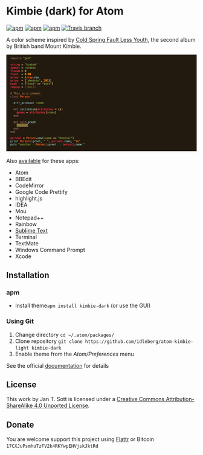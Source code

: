 # Kimbie (dark) for Atom

[![apm](https://img.shields.io/apm/l/kimbie-dark.svg?style=flat-square)](https://atom.io/themes/kimbie-dark)
[![apm](https://img.shields.io/apm/v/kimbie-dark.svg?style=flat-square)](https://atom.io/themes/kimbie-dark)
[![apm](https://img.shields.io/apm/dm/kimbie-dark.svg?style=flat-square)](https://atom.io/themes/kimbie-dark)
[![Travis branch](https://img.shields.io/travis/idleberg/atom-kimbie-dark/master.svg?style=flat-square)](https://travis-ci.org/idleberg/atom-kimbie-dark)

A color scheme inspired by [Cold Spring Fault Less Youth](http://www.discogs.com/Mount-Kimbie-Cold-Spring-Fault-Less-Youth/master/561611), the second album by British band Mount Kimbie.

![Screenshot](https://raw.githubusercontent.com/idleberg/atom-kimbie-dark/master/screenshot.png)

Also [available](https://github.com/search?q=%40idleberg+kimbie) for these apps:

* Atom
* BBEdit
* CodeMirror
* Google Code Prettify
* highlight.js
* IDEA
* Mou
* Notepad++
* Rainbow
* [Sublime Text](https://github.com/idleberg/Kimbie.tmTheme)
* Terminal
* TextMate
* Windows Command Prompt
* Xcode

## Installation

### apm

* Install theme`apm install kimbie-dark` (or use the GUI)

### Using Git

1. Change directory `cd ~/.atom/packages/`
2. Clone repository `git clone https://github.com/idleberg/atom-kimbie-light kimbie-dark`
3. Enable theme from the *Atom/Preferences* menu

See the official [documentation](https://atom.io/docs/latest/converting-a-text-mate-theme) for details

## License

This work by Jan T. Sott is licensed under a [Creative Commons Attribution-ShareAlike 4.0 Unported License](http://creativecommons.org/licenses/by-sa/4.0/deed.en_US).

## Donate

You are welcome support this project using [Flattr](https://flattr.com/submit/auto?user_id=idleberg&url=https://github.com/idleberg/atom-kimbie-dark) or Bitcoin `17CXJuPsmhuTzFV2k4RKYwpEHVjskJktRd`